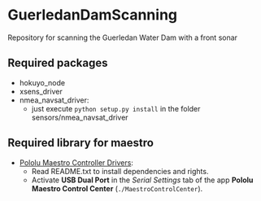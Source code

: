 # GuerledanDamScanning
Repository for scanning the Guerledan Water Dam with a front sonar

## Required packages
 - hokuyo_node
 - xsens_driver
 - nmea_navsat_driver:
 	- just execute `python setup.py install` in the folder sensors/nmea_navsat_driver

## Required library for maestro
- [Pololu Maestro Controller Drivers](https://www.pololu.com/docs/0J40/3.b):  
	- Read README.txt to install dependencies and rights.  
	- Activate **USB Dual Port** in the *Serial Settings* tab of the app **Pololu Maestro Control Center** (`./MaestroControlCenter`).

